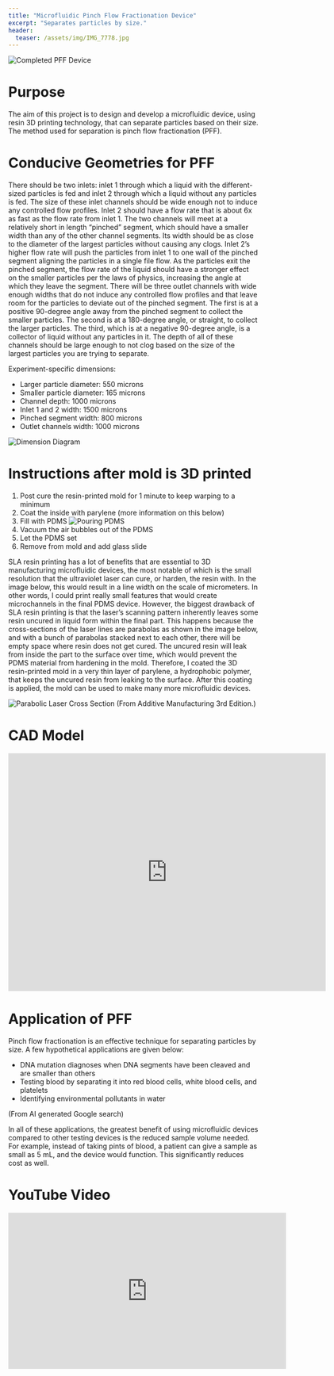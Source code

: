 ```yaml
---
title: "Microfluidic Pinch Flow Fractionation Device"
excerpt: "Separates particles by size."
header:
  teaser: /assets/img/IMG_7778.jpg
---
```

![Completed PFF Device](/assets/img/IMG_7778.jpg)   

# Purpose

The aim of this project is to design and develop a microfluidic device, using resin 3D printing technology, that can separate particles based on their size. The method used for separation is pinch flow fractionation (PFF).


# Conducive Geometries for PFF

There should be two inlets: inlet 1 through which a liquid with the different-sized particles is fed and inlet 2 through which a liquid without any particles is fed. The size of these inlet channels should be wide enough not to induce any controlled flow profiles. Inlet 2 should have a flow rate that is about 6x as fast as the flow rate from inlet 1. The two channels will meet at a relatively short in length “pinched” segment, which should have a smaller width than any of the other channel segments. Its width should be as close to the diameter of the largest particles without causing any clogs. Inlet 2’s higher flow rate will push the particles from inlet 1 to one wall of the pinched segment aligning the particles in a single file flow. As the particles exit the pinched segment, the flow rate of the liquid should have a stronger effect on the smaller particles per the laws of physics, increasing the angle at which they leave the segment. There will be three outlet channels with wide enough widths that do not induce any controlled flow profiles and that leave room for the particles to deviate out of the pinched segment. The first is at a positive 90-degree angle away from the pinched segment to collect the smaller particles. The second is at a 180-degree angle, or straight, to collect the larger particles. The third, which is at a negative 90-degree angle, is a collector of liquid without any particles in it. The depth of all of these channels should be large enough to not clog based on the size of the largest particles you are trying to separate.

Experiment-specific dimensions:
- Larger particle diameter: 550 microns
- Smaller particle diameter: 165 microns
- Channel depth: 1000 microns
- Inlet 1 and 2 width: 1500 microns
- Pinched segment width: 800 microns
- Outlet channels width: 1000 microns

![Dimension Diagram](/assets/img/Diagram.png)   

# Instructions after mold is 3D printed
1. Post cure the resin-printed mold for 1 minute to keep warping to a minimum
2. Coat the inside with parylene (more information on this below)
3. Fill with PDMS
![Pouring PDMS](/assets/img/IMG_7710.jpg)  
4. Vacuum the air bubbles out of the PDMS
5. Let the PDMS set
6. Remove from mold and add glass slide

SLA resin printing has a lot of benefits that are essential to 3D manufacturing microfluidic devices, the most notable of which is the small resolution that the ultraviolet laser can cure, or harden, the resin with. In the image below, this would result in a line width on the scale of micrometers. In other words, I could print really small features that would create microchannels in the final PDMS device. However, the biggest drawback of SLA resin printing is that the laser’s scanning pattern inherently leaves some resin uncured in liquid form within the final part. This happens because the cross-sections of the laser lines are parabolas as shown in the image below, and with a bunch of parabolas stacked next to each other, there will be empty space where resin does not get cured. The uncured resin will leak from inside the part to the surface over time, which would prevent the PDMS material from hardening in the mold. Therefore, I coated the 3D resin-printed mold in a very thin layer of parylene, a hydrophobic polymer, that keeps the uncured resin from leaking to the surface. After this coating is applied, the mold can be used to make many more microfluidic devices.

![Parabolic Laser Cross Section](/assets/img/DragonScale.png)
(From Additive Manufacturing 3rd Edition.)


# CAD Model
<iframe src="https://vanderbilt643.autodesk360.com/shares/public/SH286ddQT78850c0d8a4cecb590d706cc6f2?mode=embed" width="640" height="480" allowfullscreen="true" webkitallowfullscreen="true" mozallowfullscreen="true"  frameborder="0"></iframe>


# Application of PFF
Pinch flow fractionation is an effective technique for separating particles by size. A few hypothetical applications are given below:
- DNA mutation diagnoses when DNA segments have been cleaved and are smaller than others
- Testing blood by separating it into red blood cells, white blood cells, and platelets
- Identifying environmental pollutants in water

(From AI generated Google search)

In all of these applications, the greatest benefit of using microfluidic devices compared to other testing devices is the reduced sample volume needed. For example, instead of taking pints of blood, a patient can give a sample as small as 5 mL, and the device would function. This significantly reduces cost as well.

# YouTube Video

<iframe width="560" height="315" src="https://www.youtube.com/embed/--6JoKgJHCo?si=pSWZG3wyPnhQUxcL" title="YouTube video player" frameborder="0" allow="accelerometer; autoplay; clipboard-write; encrypted-media; gyroscope; picture-in-picture; web-share" referrerpolicy="strict-origin-when-cross-origin" allowfullscreen></iframe>
